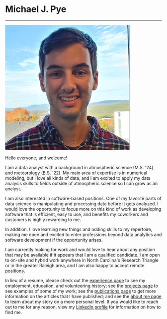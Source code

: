 # **Michael J. Pye**

---

![headshot](_static/headshot.jpg)

Hello everyone, and welcome! 

I am a data analyst with a background in atmospheric science (M.S. '24) and meteorology (B.S. '22). My main area of expertise is in numerical modeling, but I love all kinds of data, and I am excited to apply my data analysis skills to fields outside of atmospheric science so I can grow as an analyst. 

I am also interested in software-based positions. One of my favorite parts of data science is manipulating and processing data before it gets analyzed. I would love the opportunity to focus more on this kind of work as developing software that is efficient, easy to use, and benefits my coworkers and customers is highly rewarding to me.

In addition, I love learning new things and adding skills to my repertoire, making me open and excited to enter professions beyond data analytics and software development if the opportunity arises.

I am currently looking for work and would love to hear about any position that may be available if it appears that I am a qualified candidate. I am open to on-site and hybrid work anywhere in North Carolina's Research Triangle or in the greater Raleigh area, and I am also happy to accept remote positions.

In lieu of a resume, please check out the [experience page](experience.md) to see my employment, education, and volunteering history; see the [projects page](projects.md) to see examples of some of my work; see the [publications page](publications.md) to get more information on the articles that I have published; and see the [about me page](about_me.md) to learn about my story on a more personal level. If you would like to reach out to me for any reason, view my [LinkedIn profile](https://www.linkedin.com/in/michael-pye/) for information on how to find me. 















